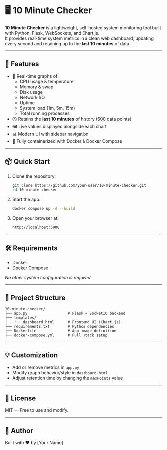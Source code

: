 # 🖥️ 10 Minute Checker

**10 Minute Checker** is a lightweight, self-hosted system monitoring tool built with Python, Flask, WebSockets, and Chart.js.  
It provides real-time system metrics in a clean web dashboard, updating every second and retaining up to the **last 10 minutes** of data.

---

## 🚀 Features

- 🔄 Real-time graphs of:
  - CPU usage & temperature
  - Memory & swap
  - Disk usage
  - Network I/O
  - Uptime
  - System load (1m, 5m, 15m)
  - Total running processes
- 🕒 Retains the **last 10 minutes** of history (600 data points)
- 🖼️ Live values displayed alongside each chart
- 📊 Modern UI with sidebar navigation
- 🐳 Fully containerized with Docker & Docker Compose

---

## 📦 Quick Start

1. Clone the repository:
   ```bash
   git clone https://github.com/your-user/10-minute-checker.git
   cd 10-minute-checker
   ```

2. Start the app:
   ```bash
   docker compose up -d --build
   ```

3. Open your browser at:
   ```
   http://localhost:5000
   ```

---

## 🛠 Requirements

- Docker
- Docker Compose

_No other system configuration is required._

---

## 📁 Project Structure

```
10-minute-checker/
├── app.py                  # Flask + SocketIO backend
├── templates/
│   └── dashboard.html      # Frontend UI (Chart.js)
├── requirements.txt        # Python dependencies
├── Dockerfile              # App image definition
├── docker-compose.yml      # Full stack setup
```

---

## 💡 Customization

- Add or remove metrics in `app.py`
- Modify graph behavior/style in `dashboard.html`
- Adjust retention time by changing the `maxPoints` value

---

## 📃 License

MIT — Free to use and modify.

---

## 👤 Author

Built with ❤️ by [Your Name]

